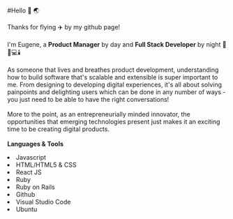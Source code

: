 #Hello :wave: :earth_asia:

Thanks for flying :airplane: by my github page!<br>
<br>
I'm Eugene, a <strong>Product Manager</strong> by day and <strong>Full Stack Developer</strong> by night 🌃🌙💻🕯️ <br>
<br>
As someone that lives and breathes product development, understanding how to build software that's scalable and extensible is super important to me.
From designing to developing digital experiences, it's all about solving painpoints and delighting users which can be done in any number of ways - you just need to be able to have the right conversations!<br>
<br>
More to the point, as an entrepreneurially minded innovator, the opportunities that emerging technologies present just makes it an exciting time to be creating digital products. <br>
<br>
<strong>Languages & Tools</strong>
<li> Javascript
<li> HTML/HTML5 & CSS
<li> React JS
<li> Ruby
<li> Ruby on Rails
<li> Github
<li> Visual Studio Code
<li> Ubuntu  
